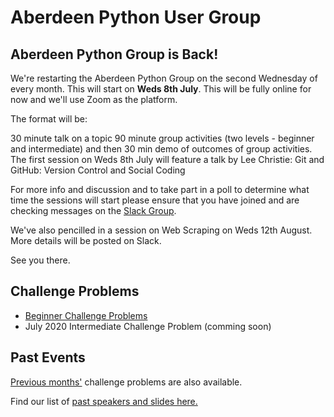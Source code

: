 # Aberdeen Python User Group

## Aberdeen Python Group is Back!

We're restarting the Aberdeen Python Group on the second Wednesday of every month. This will start on **Weds 8th July**. This will be fully online for now and we'll use Zoom as the platform.

The format will be:

30 minute talk on a topic
90 minute group activities (two levels - beginner and intermediate) and then
30 min demo of outcomes of group activities.
The first session on Weds 8th July will feature a talk by Lee Christie: Git and GitHub: Version Control and Social Coding

For more info and discussion and to take part in a poll to determine what time the sessions will start please ensure that you have joined and are checking messages on the [Slack Group](https://join.slack.com/t/python-aberdeen/shared_invite/zt-fe4vr06d-TavzVV4ZusCxYLEdCqxsyQ).

We've also pencilled in a session on Web Scraping on Weds 12th August. More details will be posted on Slack.

See you there.

## Challenge Problems

- [Beginner Challenge Problems](beginer.md)
- July 2020 Intermediate Challenge Problem (comming soon)

## Past Events

[Previous months'](/previous) challenge problems are also available.

Find our list of [past speakers and slides here.](https://github.com/PythonAberdeen/user_group/wiki/Speakers)
